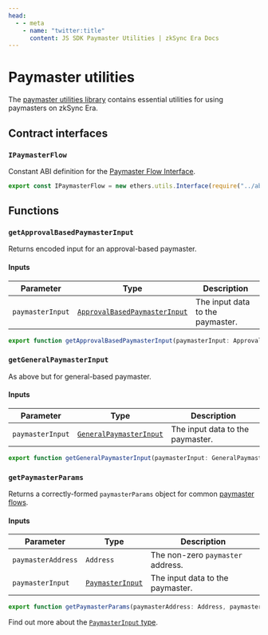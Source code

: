 ```yaml
---
head:
  - - meta
    - name: "twitter:title"
      content: JS SDK Paymaster Utilities | zkSync Era Docs
---
```


# Paymaster utilities

The [paymaster utilities library](https://github.com/zksync-sdk/zksync2-js/blob/main/src/paymaster-utils.ts) contains essential utilities for using paymasters on zkSync Era.

## Contract interfaces

### `IPaymasterFlow`

Constant ABI definition for
the [Paymaster Flow Interface](https://github.com/matter-labs/era-contracts/blob/36fe0fd11aeb2cfe88139e7e09d59a25366668d6/zksync/contracts/interfaces/IPaymasterFlow.sol).

```typescript
export const IPaymasterFlow = new ethers.utils.Interface(require("../abi/IPaymasterFlow.json").abi);
```

## Functions

### `getApprovalBasedPaymasterInput`

Returns encoded input for an approval-based paymaster.

#### Inputs

| Parameter        | Type                                                                    | Description                      |
| ---------------- | ----------------------------------------------------------------------- | -------------------------------- |
| `paymasterInput` | [`ApprovalBasedPaymasterInput`](./types.md#approvalbasedpaymasterinput) | The input data to the paymaster. |

```ts
export function getApprovalBasedPaymasterInput(paymasterInput: ApprovalBasedPaymasterInput): BytesLike;
```

### `getGeneralPaymasterInput`

As above but for general-based paymaster.

#### Inputs

| Parameter        | Type                                                        | Description                      |
| ---------------- | ----------------------------------------------------------- | -------------------------------- |
| `paymasterInput` | [`GeneralPaymasterInput`](./types.md#generalpaymasterinput) | The input data to the paymaster. |

```ts
export function getGeneralPaymasterInput(paymasterInput: GeneralPaymasterInput): BytesLike;
```

### `getPaymasterParams`

Returns a correctly-formed `paymasterParams` object for common [paymaster flows](../../../reference/concepts/account-abstraction.md#built-in-paymaster-flows).

#### Inputs

| Parameter          | Type                                          | Description                       |
| ------------------ | --------------------------------------------- | --------------------------------- |
| `paymasterAddress` | `Address`                                     | The non-zero `paymaster` address. |
| `paymasterInput`   | [`PaymasterInput`](./types.md#paymasterinput) | The input data to the paymaster.  |

```typescript
export function getPaymasterParams(paymasterAddress: Address, paymasterInput: PaymasterInput): PaymasterParams;
```

Find out more about the [`PaymasterInput` type](./types.md).
